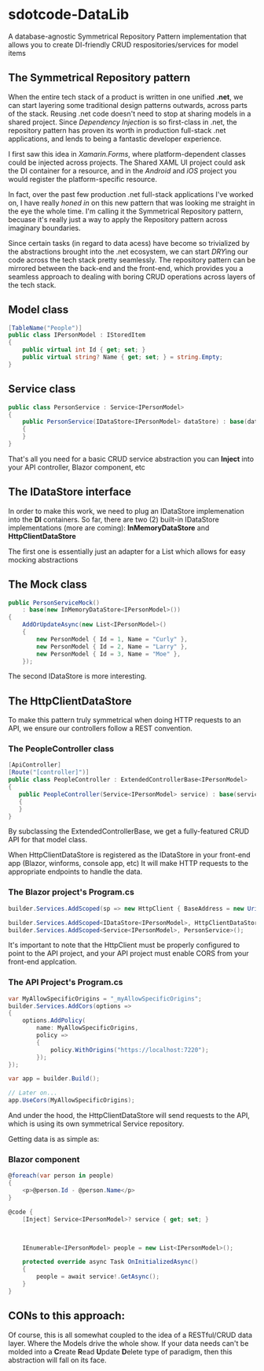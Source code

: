 # sdotcode-DataLib
A database-agnostic Symmetrical Repository Pattern implementation that allows you to create DI-friendly CRUD respositories/services for model items

## The Symmetrical Repository pattern

When the entire tech stack of a product is written in one unified **.net**, we can start layering some traditional design patterns outwards, across parts of the stack.
Reusing .net code doesn't need to stop at sharing models in a shared project. Since *Dependency Injection* is so first-class in .net, the repository pattern has
proven its worth in production full-stack .net applications, and lends to being a fantastic developer experience.

I first saw this idea in *Xamarin.Forms*, where platform-dependent classes could be injected across projects. The Shared XAML UI project could ask the DI container for a resource, and in the *Android* and *iOS* project you would register the platform-specific resource.

In fact, over the past few production .net full-stack applications I've worked on, I have really *honed in* on this new pattern that was looking me straight in the eye the whole time. I'm calling it the Symmetrical Repository pattern, becuase it's really just a way to apply the Repository pattern across imaginary boundaries. 
  
  Since certain tasks (in regard to data acess) have become so trivialized by the abstractions brought into the .net ecosystem, we can start *DRY*ing our code across the tech stack pretty seamlessly. The repository pattern can be mirrored between the back-end and the front-end, which provides you a seamless approach to dealing with boring CRUD operations across layers of the tech stack.

## Model class
```csharp
[TableName("People")]
public class IPersonModel : IStoredItem
{
    public virtual int Id { get; set; }
    public virtual string? Name { get; set; } = string.Empty;
}
```

## Service class
```csharp
public class PersonService : Service<IPersonModel>
{
    public PersonService(IDataStore<IPersonModel> dataStore) : base(dataStore)
    {
    }
}
```

That's all you need for a basic CRUD service abstraction you can **Inject** into your API controller, Blazor component, etc

## The IDataStore interface
In order to make this work, we need to plug an IDataStore implemenation into the **DI** containers. So far, there are two (2) built-in IDataStore implementations (more are coming):
**InMemoryDataStore** and **HttpClientDataStore**

The first one is essentially just an adapter for a List<T> which allows for easy mocking abstractions
   
## The Mock class
```csharp
public PersonServiceMock() 
    : base(new InMemoryDataStore<IPersonModel>())
{
    AddOrUpdateAsync(new List<IPersonModel>()
    {
        new PersonModel { Id = 1, Name = "Curly" },
        new PersonModel { Id = 2, Name = "Larry" },
        new PersonModel { Id = 3, Name = "Moe" },
    });
```

 The second IDataStore is more interesting. 
 ## The HttpClientDataStore
 
 To make this pattern truly symmetrical when doing HTTP requests to an API, we ensure our controllers follow a REST convention.
 
 ### The PeopleController class
 ```csharp
[ApiController]
[Route("[controller]")]
public class PeopleController : ExtendedControllerBase<IPersonModel>
{
    public PeopleController(Service<IPersonModel> service) : base(service)
    {
    }
}
```
    
By subclassing the ExtendedControllerBase, we get a fully-featured CRUD API for that model class.
    
When HttpClientDataStore is registered as the IDataStore in your front-end app (Blazor, winforms, console app, etc)
It will make HTTP requests to the appropriate endpoints to handle the data.
    
### The Blazor project's Program.cs
```csharp
builder.Services.AddScoped(sp => new HttpClient { BaseAddress = new Uri("https://localhost:7051/") });

builder.Services.AddScoped<IDataStore<IPersonModel>, HttpClientDataStore<IPersonModel>>();
builder.Services.AddScoped<Service<IPersonModel>, PersonService>();
```
    
 It's important to note that the HttpClient must be properly configured to point to the API project, and your API project must enable CORS from your front-end applcation.

### The API Project's Program.cs
```csharp
var MyAllowSpecificOrigins = "_myAllowSpecificOrigins";
builder.Services.AddCors(options =>
{
    options.AddPolicy(
        name: MyAllowSpecificOrigins,
        policy =>
        {
            policy.WithOrigins("https://localhost:7220");
        });
});

var app = builder.Build();

// Later on...
app.UseCors(MyAllowSpecificOrigins);
```
    
 And under the hood, the HttpClientDataStore will send requests to the API, which is using its own symmetrical Service repository.
    
 
Getting data is as simple as:
    
### Blazor component
```csharp
@foreach(var person in people)
{
    <p>@person.Id - @person.Name</p>
}

@code {
    [Inject] Service<IPersonModel>? service { get; set; }

   

    IEnumerable<IPersonModel> people = new List<IPersonModel>();

    protected override async Task OnInitializedAsync()
    {
        people = await service!.GetAsync();
    }
}
```
    
 ## CONs to this approach:
Of course, this is all somewhat coupled to the idea of a RESTful/CRUD data layer. Where the Models drive the whole show. If your data needs can't be molded into a **C**reate **R**ead **U**pdate **D**elete type of paradigm, then this abstraction will fall on its face.
